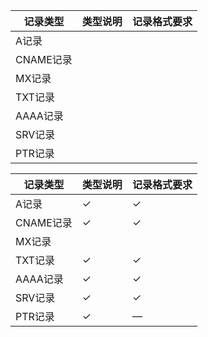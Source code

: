 | 记录类型 | 类型说明 | 记录格式要求 |
| --- | --- | --- |
| A记录 |  |  |
| CNAME记录 |  |  |
| MX记录 |  |  |
| TXT记录 |  |  |
| AAAA记录 |  |  |
| SRV记录 |  |  |
| PTR记录 |  |  |

| 记录类型 | 类型说明 | 记录格式要求 |
| --- | --- | --- |
| A记录 | ✓ | ✓ |
| CNAME记录 | ✓ | ✓ |
| MX记录 |  |
| TXT记录 | ✓ | ✓ |
| AAAA记录 | ✓ | ✓ |
| SRV记录 | ✓ | ✓ |
| PTR记录 | ✓ | — |
